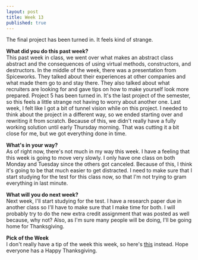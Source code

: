 ```yaml
---
layout: post
title: Week 13
published: true
---
```

The final project has been turned in. It feels kind of strange.

**What did you do this past week?**  
This past week in class, we went over what makes an abstract class abstract and the consequences of using virtual methods, constructors, and destructors. In the middle of the week, there was a presentation from Spiceworks. They talked about their experiences at other companies and what made them go to and stay there. They also talked about what recruiters are looking for and gave tips on how to make yourself look more prepared. Project 5 has been turned in. It's the last project of the semester, so this feels a little strange not having to worry about another one. Last week, I felt like I got a bit of tunnel vision while on this project. I needed to think about the project in a different way, so we ended starting over and rewriting it from scratch. Because of this, we didn't really have a fully working solution until early Thursday morning. That was cutting it a bit close for me, but we got everything done in time.

**What's in your way?**  
As of right now, there's not much in my way this week. I have a feeling that this week is going to move very slowly. I only have one class on both Monday and Tuesday since the others got canceled. Because of this, I think it's going to be that much easier to get distracted. I need to make sure that I start studying for the test for this class now, so that I'm not trying to gram everything in last minute.

**What will you do next week?**  
Next week, I'll start studying for the test. I have a research paper due in another class so I'll have to make sure that I make time for both. I will probably try to do the new extra credit assignment that was posted as well because, why not? Also, as I'm sure many people will be doing, I'll be going home for Thanksgiving. 

**Pick of the Week**  
I don't really have a tip of the week this week, so here's [this](http://img.ifcdn.com/images/60618a04badbd9acee84d56892a85a3dee8c84555b8309a0a8d8ad9a7b61b269_1.jpg) instead. Hope everyone has a Happy Thanksgiving.